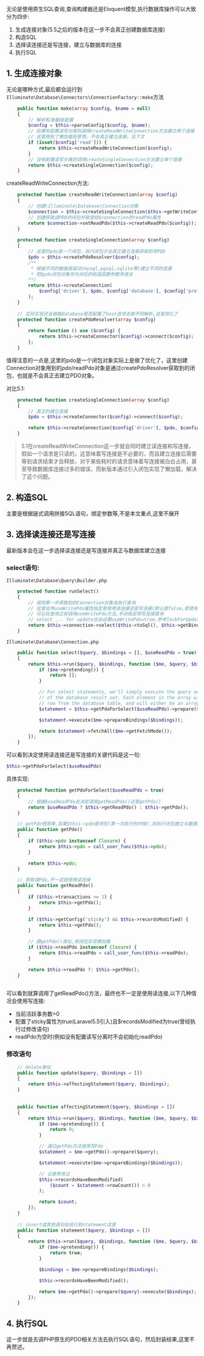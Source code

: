 无论是使用原生SQL查询,查询构建器还是Eloquent模型,执行数据库操作可以大致分为四步:
1. 生成连接对象(5.5之后的版本在这一步不会真正创建数据库连接)
2. 构造SQL
3. 选择读连接还是写连接，建立与数据库的连接
4. 执行SQL

## 1. 生成连接对象

无论是哪种方式,最后都会运行到`Illuminate\Database\Connectors\ConnectionFactory::make`方法
```php
    public function make(array $config, $name = null)
    {
        // 解析和准备DB配置
        $config = $this->parseConfig($config, $name);
        // 如果有配置读写分离则调用createReadWriteConnection方法建立两个连接
        // 这里用到了懒加载到思想，不会真正建立连接，见下文
        if (isset($config['read'])) {
            return $this->createReadWriteConnection($config);
        }
        // 没有配置读写分离则调用createSingleConnection方法建立单个连接
        return $this->createSingleConnection($config);
    }
```


createReadWriteConnection方法:
```php
    protected function createReadWriteConnection(array $config)
    {
        // 创建\Illuminate\Database\Connection对象
        $connection = $this->createSingleConnection($this->getWriteConfig($config));
        // 创建获取读PDO的闭包并赋值给$connection的readPdo属性
        return $connection->setReadPdo($this->createReadPdo($config));
    }
    
    protected function createSingleConnection(array $config)
    {
        // 这里的pdo是一个闭包，执行闭包才会真正建立连接获取到写PDO
        $pdo = $this->createPdoResolver($config);
        /**
         * 根据不同的数据库驱动(mysql,pgsql,sqlite等)建立不同的连接
         * 把$pdo闭包对象作为对应的构造函数参数传进去
        **/
        return $this->createConnection(
            $config['driver'], $pdo, $config['database'], $config['prefix'], $config
        );
    }
    
    // 实际实现还会根据database是否配置了host选项去做不同解析,这里简化了
    protected function createPdoResolver(array $config)
    {
        return function () use ($config) {
            return $this->createConnector($config)->connect($config);
        };
    }
```
值得注意的一点是,这里的pdo是一个闭包对象实际上是做了优化了，这里创建Connection对象用到的$pdo/$readPdo对象是通过createPdoResolver获取到的闭包，也就是不会真正去建立PDO对象。

对比5.1:
```php
    protected function createSingleConnection(array $config)
    {
        // 真正的建立连接
        $pdo = $this->createConnector($config)->connect($config);

        return $this->createConnection($config['driver'], $pdo, $config['database'], $config['prefix'], $config);
    }
```

> 5.1在createReadWriteConnection这一步就会同时建立读连接和写连接，假如一个请求是只读的，这意味着写连接是不必要的，而且建立连接后需要等到请求结束才会释放，对于某些耗时的请求意味着写连接被白白占用，甚至导致数据库连接过多的错误，而新版本通过引入闭包实现了懒加载，解决了这个问题。

## 2. 构造SQL

主要是根据链式调用拼接SQL语句，绑定参数等,不是本文重点,这里不展开

## 3. 选择读连接还是写连接
最新版本会在这一步选择读连接还是写连接并真正与数据库建立连接
### select语句:

`Illuminate\Database\Query\Builder.php`
```php
    protected function runSelect()
    {
        // 调用第一步获取到的Connection对象去执行查询
        // 这里会传useWritePdo属性指定是使用读连接还是写连接(默认是false,即使用读连接)
        // 可以在查询之前调用useWritePdo方法,手动指定用写连接查询
        // select ... for update也会设置useWritePdo=true,参考lockForUpdate方法
        return $this->connection->select($this->toSql(), $this->getBindings(), ! $this->useWritePdo);
    }
```

`Illuminate\Database\Connection.php`

```php
    public function select($query, $bindings = [], $useReadPdo = true)
    {
        return $this->run($query, $bindings, function ($me, $query, $bindings) use ($useReadPdo) {
            if ($me->pretending()) {
                return [];
            }

            // For select statements, we'll simply execute the query and return an array
            // of the database result set. Each element in the array will be a single
            // row from the database table, and will either be an array or objects.
            $statement = $this->getPdoForSelect($useReadPdo)->prepare($query);

            $statement->execute($me->prepareBindings($bindings));

            return $statement->fetchAll($me->getFetchMode());
        });
    }
```

可以看到决定使用读连接还是写连接的关键代码是这一句:
```php
$this->getPdoForSelect($useReadPdo)
```
具体实现:
```php
    protected function getPdoForSelect($useReadPdo = true)
    {
        // 根据$useReadPdo去决定调用getReadPdo()还是getPdo()
        return $useReadPdo ? $this->getReadPdo() : $this->getPdo();
    }

    // getPdo很简单,如果$this->pdo是闭包(第一次执行的时候),则执行闭包建立与数据库的连接并重新赋值，否则直接返回
    public function getPdo()
    {
        if ($this->pdo instanceof Closure) {
            return $this->pdo = call_user_func($this->pdo);
        }

        return $this->pdo;
    }

    // 获取读Pdo,不一定就使用读连接
    public function getReadPdo()
    {
        if ($this->transactions >= 1) {
            return $this->getPdo();
        }

        if ($this->getConfig('sticky') && $this->recordsModified) {
            return $this->getPdo();
        }

        // 跟getPdo()类似,用闭包实现懒加载
        if ($this->readPdo instanceof Closure) {
            return $this->readPdo = call_user_func($this->readPdo);
        }

        return $this->readPdo ?: $this->getPdo();
    }
    
```
可以看到就算调用了getReadPdo()方法，最终也不一定是使用读连接,以下几种情况会使用写连接:
* 当前活跃事务数>0
* 配置了sticky属性为true(Laravel5.5引入)且$recordsModified为true(曾经执行过修改语句)
* readPdo为空时(例如没有配置读写分离时不会初始化readPdo)

### 修改语句
```php
    // delete类似
    public function update($query, $bindings = [])
    {
        return $this->affectingStatement($query, $bindings);
    }
    
    
    public function affectingStatement($query, $bindings = [])
    {
        return $this->run($query, $bindings, function ($me, $query, $bindings) {
            if ($me->pretending()) {
                return 0;
            }

            // 通过getPdo方法使用写Pdo
            $statement = $me->getPdo()->prepare($query);

            $statement->execute($me->prepareBindings($bindings));

            // 记录修改过
            $this->recordsHaveBeenModified(
                ($count = $statement->rowCount()) > 0
            );

            return $count;
        });
    }
    
    // insert或其他语句会执行到statement这里
    public function statement($query, $bindings = [])
    {
        return $this->run($query, $bindings, function ($me, $query, $bindings) {
            if ($me->pretending()) {
                return true;
            }

            $bindings = $me->prepareBindings($bindings);

            $this->recordsHaveBeenModified();

            return $me->getPdo()->prepare($query)->execute($bindings);
        });
    }
```

## 4. 执行SQL
这一步就是去调PHP原生的PDO相关方法去执行SQL语句，然后封装结果,这里不再赘述。

